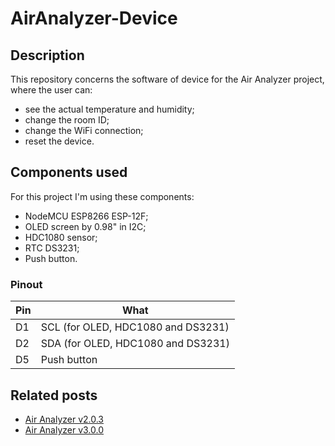 # AirAnalyzer-Device
## Description
This repository concerns the software of device for the Air Analyzer project, where the user can:
 - see the actual temperature and humidity;
 - change the room ID;
 - change the WiFi connection;
 - reset the device.

## Components used
For this project I'm using these components:
 - NodeMCU ESP8266 ESP-12F;
 - OLED screen by 0.98" in I2C;
 - HDC1080 sensor;
 - RTC DS3231;
 - Push button.

### Pinout
| Pin | What |
| --- | ---- |
| D1 | SCL (for OLED, HDC1080 and DS3231) |
| D2 | SDA (for OLED, HDC1080 and DS3231) |
| D5 | Push button |

## Related posts
* [Air Analyzer v2.0.3](https://davidepalladino.github.io/2021/07/12/Air-Analyzer-v2-0-3/)
* [Air Analyzer v3.0.0](https://davidepalladino.github.io/2022/02/13/Air-Analyzer-v3-0-0/)
